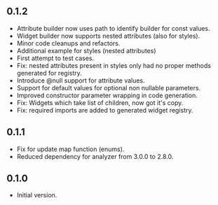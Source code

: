 ## 0.1.2

- Attribute builder now uses path to identify builder for const values.
- Widget builder now supports nested attributes (also for styles).
- Minor code cleanups and refactors.
- Additional example for styles (nested attributes)
- First attempt to test cases.
- Fix: nested attributes present in styles only had no proper methods generated for registry.
- Introduce @null support for attribute values.
- Support for default values for optional non nullable parameters.
- Improved constructor parameter wrapping in code generation.
- Fix: Widgets which take list of children, now got it's copy.
- Fix: required imports are added to generated widget registry.

## 0.1.1

- Fix for update map function (enums).
- Reduced dependency for analyzer from 3.0.0 to 2.8.0.

## 0.1.0

- Initial version.
